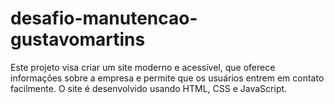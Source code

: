 # desafio-manutencao-gustavomartins
Este projeto visa criar um site moderno e acessível, que oferece informações sobre a empresa e permite que os usuários entrem em contato facilmente. O site é desenvolvido usando HTML, CSS e JavaScript.
